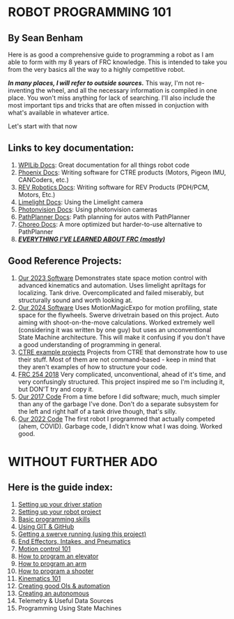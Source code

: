 # ROBOT PROGRAMMING 101
## By Sean Benham
Here is as good a comprehensive guide to programming a robot as I am able to form with my 8 years of FRC knowledge. This is intended to take you from the very basics all the way to a highly competitive robot.

***In many places, I will refer to outside sources.*** This way, I'm not re-inventing the wheel, and all the necessary information is compiled in one place. You won't miss anything for lack of searching. I'll also include the most important tips and tricks that are often missed in conjuction with what's available in whatever artice.

Let's start with that now

## Links to key documentation:
1. [WPILib Docs](https://docs.wpilib.org/en/stable/index.html): Great documentation for all things robot code
2. [Phoenix Docs](https://v6.docs.ctr-electronics.com/en/stable/): Writing software for CTRE products (Motors, Pigeon IMU, CANCoders, etc.)
3. [REV Robotics Docs](https://docs.revrobotics.com/ion-control-system/sw/revlib): Writing software for REV Products (PDH/PCM, Motors, Etc.)
4. [Limelight Docs](https://docs.limelightvision.io/docs/docs-limelight/getting-started/summary): Using the Limelight camera
5. [Photonvision Docs](https://docs.photonvision.org/en/latest/): Using photonvision cameras
6. [PathPlanner Docs](https://pathplanner.dev/home.html): Path planning for autos with PathPlanner
7. [Choreo Docs](https://sleipnirgroup.github.io/Choreo/): A more optimized but harder-to-use alternative to PathPlanner
8. ***[EVERYTHING I'VE LEARNED ABOUT FRC (mostly)](https://docs.google.com/document/d/1fm2T6eL4VdnDw-0bCEbM68ifCgFhKDjI2-HoGgEnTO8/edit#heading=h.3j4zhj3pgt6w)***

## Good Reference Projects:
1. [Our 2023 Software](https://github.com/Operation-P-E-A-C-C-E-Robotics/frc-2023) Demonstrates state space motion control with advanced kinematics and automation. Uses limelight apriltags for localizing. Tank drive. Overcomplicated and failed miserably, but structurally sound and worth looking at.
2. [Our 2024 Software](https://github.com/Operation-P-E-A-C-C-E-Robotics/frc-2024) Uses MotionMagicExpo for motion profiling, state space for the flywheels. Swerve drivetrain based on this project. Auto aiming with shoot-on-the-move calculations. Worked extremely well (considering it was written by one guy) but uses an unconventional State Machine architecture. This will make it confusing if you don't have a good understanding of programming in general.
3. [CTRE example projects](https://github.com/CrossTheRoadElec/Phoenix6-Examples/tree/main/java) Projects from CTRE that demonstrate how to use their stuff. Most of them are not command-based - keep in mind that they aren't examples of how to structure your code.
4. [FRC 254 2018](https://github.com/Team254/FRC-2018-Public/blob/master/src/main/java/com/team254/frc2018/Robot.java) Very complicated, unconventional, ahead of it's time, and very confusingly structured. This project inspired me so I'm including it, but DON'T try and copy it.
5. [Our 2017 Code](https://github.com/nateblinux/OperationPeacce2017Code/tree/master/src/org/usfirst/frc/team3461/robot) From a time before I did software; much, much simpler than any of the garbage I've done. Don't do a separate subsystem for the left and right half of a tank drive though, that's silly.
6. [Our 2022 Code](https://github.com/Operation-P-E-A-C-C-E-Robotics/frc-2022/blob/main/src/main/java/frc/robot/RobotContainer.java) The first robot I programmed that actually competed (ahem, COVID). Garbage code, I didn't know what I was doing. Worked good.

# WITHOUT FURTHER ADO
## Here is the guide index:
1. [Setting up your driver station](GUIDE/01DriverStation.md)
2. [Setting up your robot project](GUIDE/02RobotProject.md)
3. [Basic programming skills](GUIDE/03ProgrammingSkills.md)
4. [Using GIT & GitHub](GUIDE/04GIT&Github.md)
5. [Getting a swerve running (using this project)](GUIDE/05Swerve.md)
6. [End Effectors, Intakes, and Pneumatics](GUIDE/06BasicMechs.md)
7. [Motion control 101](GUIDE/07MotionControl101.md)
8. [How to program an elevator](GUIDE/08Elevator.md)
9. [How to program an arm](GUIDE/09Arm.md)
10. [How to program a shooter](GUIDE/10Shooter.md)
11. [Kinematics 101](GUIDE/11Kinematics101.md)
12. [Creating good OIs & automation](GUIDE/12Automation&OI.md)
13. [Creating an autonomous](GUIDE/13Autonomous.md)
14. Telemetry & Useful Data Sources
15. Programming Using State Machines